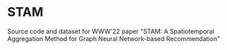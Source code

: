 # STAM
Source code and dataset for WWW'22 paper "STAM: A Spatiotemporal Aggregation Method for Graph Neural Network-based Recommendation"
